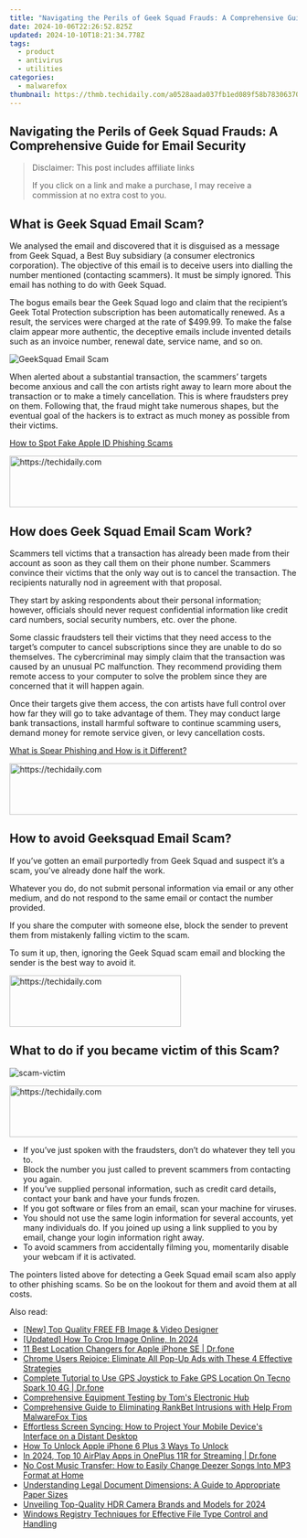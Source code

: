 ```yaml
---
title: "Navigating the Perils of Geek Squad Frauds: A Comprehensive Guide for Email Security"
date: 2024-10-06T22:26:52.825Z
updated: 2024-10-10T18:21:34.778Z
tags:
  - product
  - antivirus
  - utilities
categories:
  - malwarefox
thumbnail: https://thmb.techidaily.com/a0528aada037fb1ed089f58b7830637011a25b39b40ee36dae7aad2706914652.jpg
---
```


## Navigating the Perils of Geek Squad Frauds: A Comprehensive Guide for Email Security

>  Disclaimer: This post includes affiliate links
>
>  If you click on a link and make a purchase, I may receive a commission at no extra cost to you.
>

## What is Geek Squad Email Scam?

We analysed the email and discovered that it is disguised as a message from Geek Squad, a Best Buy subsidiary (a consumer electronics corporation). The objective of this email is to deceive users into dialling the number mentioned (contacting scammers). It must be simply ignored. This email has nothing to do with Geek Squad.

The bogus emails bear the Geek Squad logo and claim that the recipient’s Geek Total Protection subscription has been automatically renewed. As a result, the services were charged at the rate of $499.99\. To make the false claim appear more authentic, the deceptive emails include invented details such as an invoice number, renewal date, service name, and so on.

![GeekSquad Email Scam](https://www.malwarefox.com/wp-content/uploads/2022/10/geek-squad-scam.webp "GeekSquad Email Scam")

When alerted about a substantial transaction, the scammers’ targets become anxious and call the con artists right away to learn more about the transaction or to make a timely cancellation. This is where fraudsters prey on them. Following that, the fraud might take numerous shapes, but the eventual goal of the hackers is to extract as much money as possible from their victims.

[How to Spot Fake Apple ID Phishing Scams](https://tools.techidaily.com/malwarefox/products/)

<!-- affiliate ads begin -->
<a href="https://aligracehair.sjv.io/c/5597632/1880931/19272" target="_top" id="1880931">
  <img src="//a.impactradius-go.com/display-ad/19272-1880931" border="0" alt="https://techidaily.com" width="728" height="90"/>
</a>
<img height="0" width="0" src="https://aligracehair.sjv.io/i/5597632/1880931/19272" style="position:absolute;visibility:hidden;" border="0" />
<!-- affiliate ads end -->

## How does Geek Squad Email Scam Work?

Scammers tell victims that a transaction has already been made from their account as soon as they call them on their phone number. Scammers convince their victims that the only way out is to cancel the transaction. The recipients naturally nod in agreement with that proposal.

They start by asking respondents about their personal information; however, officials should never request confidential information like credit card numbers, social security numbers, etc. over the phone.

Some classic fraudsters tell their victims that they need access to the target’s computer to cancel subscriptions since they are unable to do so themselves. The cybercriminal may simply claim that the transaction was caused by an unusual PC malfunction. They recommend providing them remote access to your computer to solve the problem since they are concerned that it will happen again.

Once their targets give them access, the con artists have full control over how far they will go to take advantage of them. They may conduct large bank transactions, install harmful software to continue scamming users, demand money for remote service given, or levy cancellation costs.

[What is Spear Phishing and How is it Different?](https://tools.techidaily.com/malwarefox/products/)

<!-- affiliate ads begin -->
<a href="https://appsumo.8odi.net/c/5597632/2043596/7443" target="_top" id="2043596">
  <img src="//a.impactradius-go.com/display-ad/7443-2043596" border="0" alt="https://techidaily.com" width="728" height="90"/>
</a>
<img height="0" width="0" src="https://appsumo.8odi.net/i/5597632/2043596/7443" style="position:absolute;visibility:hidden;" border="0" />
<!-- affiliate ads end -->

## How to avoid Geeksquad Email Scam?

If you’ve gotten an email purportedly from Geek Squad and suspect it’s a scam, you’ve already done half the work.

Whatever you do, do not submit personal information via email or any other medium, and do not respond to the same email or contact the number provided.

If you share the computer with someone else, block the sender to prevent them from mistakenly falling victim to the scam.

To sum it up, then, ignoring the Geek Squad scam email and blocking the sender is the best way to avoid it.

<!-- affiliate ads begin -->
<a href="https://aligracehair.sjv.io/c/5597632/1885999/19272" target="_top" id="1885999">
  <img src="//a.impactradius-go.com/display-ad/19272-1885999" border="0" alt="https://techidaily.com" width="300" height="90"/>
</a>
<img height="0" width="0" src="https://aligracehair.sjv.io/i/5597632/1885999/19272" style="position:absolute;visibility:hidden;" border="0" />
<!-- affiliate ads end -->

## What to do if you became victim of this Scam?

![](https://www.malwarefox.com/wp-content/uploads/2022/10/scam-victim.webp "scam-victim")

<!-- affiliate ads begin -->
<a href="https://ephamedtechinc.pxf.io/c/5597632/2137220/26400" target="_top" id="2137220">
  <img src="//a.impactradius-go.com/display-ad/26400-2137220" border="0" alt="https://techidaily.com" width="728" height="90"/>
</a>
<img height="0" width="0" src="https://ephamedtechinc.pxf.io/i/5597632/2137220/26400" style="position:absolute;visibility:hidden;" border="0" />
<!-- affiliate ads end -->

* If you’ve just spoken with the fraudsters, don’t do whatever they tell you to.
* Block the number you just called to prevent scammers from contacting you again.
* If you’ve supplied personal information, such as credit card details, contact your bank and have your funds frozen.
* If you got software or files from an email, scan your machine for viruses.
* You should not use the same login information for several accounts, yet many individuals do. If you joined up using a link supplied to you by email, change your login information right away.
* To avoid scammers from accidentally filming you, momentarily disable your webcam if it is activated.

The pointers listed above for detecting a Geek Squad email scam also apply to other phishing scams. So be on the lookout for them and avoid them at all costs.

<ins class="adsbygoogle"
     style="display:block"
     data-ad-format="autorelaxed"
     data-ad-client="ca-pub-7571918770474297"
     data-ad-slot="1223367746"></ins>

<ins class="adsbygoogle"
     style="display:block"
     data-ad-client="ca-pub-7571918770474297"
     data-ad-slot="8358498916"
     data-ad-format="auto"
     data-full-width-responsive="true"></ins>

<span class="atpl-alsoreadstyle">Also read:</span>
<div><ul>
<li><a href="https://facebook-video-content.techidaily.com/new-top-quality-free-fb-image-and-video-designer/"><u>[New] Top Quality FREE FB Image & Video Designer</u></a></li>
<li><a href="https://fox-hovers.techidaily.com/updated-how-to-crop-image-online-in-2024/"><u>[Updated] How To Crop Image Online, In 2024</u></a></li>
<li><a href="https://location-fake.techidaily.com/11-best-location-changers-for-apple-iphone-se-drfone-by-drfone-virtual-ios/"><u>11 Best Location Changers for Apple iPhone SE | Dr.fone</u></a></li>
<li><a href="https://win-cloud.techidaily.com/chrome-users-rejoice-eliminate-all-pop-up-ads-with-these-4-effective-strategies/"><u>Chrome Users Rejoice: Eliminate All Pop-Up Ads with These 4 Effective Strategies</u></a></li>
<li><a href="https://fake-location.techidaily.com/complete-tutorial-to-use-gps-joystick-to-fake-gps-location-on-tecno-spark-10-4g-drfone-by-drfone-virtual-android/"><u>Complete Tutorial to Use GPS Joystick to Fake GPS Location On Tecno Spark 10 4G | Dr.fone</u></a></li>
<li><a href="https://hardware-tips.techidaily.com/comprehensive-equipment-testing-by-toms-electronic-hub/"><u>Comprehensive Equipment Testing by Tom's Electronic Hub</u></a></li>
<li><a href="https://win-cloud.techidaily.com/comprehensive-guide-to-eliminating-rankbet-intrusions-with-help-from-malwarefox-tips/"><u>Comprehensive Guide to Eliminating RankBet Intrusions with Help From MalwareFox Tips</u></a></li>
<li><a href="https://win-cloud.techidaily.com/effortless-screen-syncing-how-to-project-your-mobile-devices-interface-on-a-distant-desktop/"><u>Effortless Screen Syncing: How to Project Your Mobile Device's Interface on a Distant Desktop</u></a></li>
<li><a href="https://sim-unlock.techidaily.com/how-to-unlock-apple-iphone-6-plus-3-ways-to-unlock-by-drfone-ios/"><u>How To Unlock Apple iPhone 6 Plus 3 Ways To Unlock</u></a></li>
<li><a href="https://screen-mirror.techidaily.com/in-2024-top-10-airplay-apps-in-oneplus-11r-for-streaming-drfone-by-drfone-android/"><u>In 2024, Top 10 AirPlay Apps in OnePlus 11R for Streaming | Dr.fone</u></a></li>
<li><a href="https://win-cloud.techidaily.com/no-cost-music-transfer-how-to-easily-change-deezer-songs-into-mp3-format-at-home/"><u>No Cost Music Transfer: How to Easily Change Deezer Songs Into MP3 Format at Home</u></a></li>
<li><a href="https://win-cloud.techidaily.com/understanding-legal-document-dimensions-a-guide-to-appropriate-paper-sizes/"><u>Understanding Legal Document Dimensions: A Guide to Appropriate Paper Sizes</u></a></li>
<li><a href="https://some-approaches.techidaily.com/unveiling-top-quality-hdr-camera-brands-and-models-for-2024/"><u>Unveiling Top-Quality HDR Camera Brands and Models for 2024</u></a></li>
<li><a href="https://win-cloud.techidaily.com/windows-registry-techniques-for-effective-file-type-control-and-handling/"><u>Windows Registry Techniques for Effective File Type Control and Handling</u></a></li>
</ul></div>

